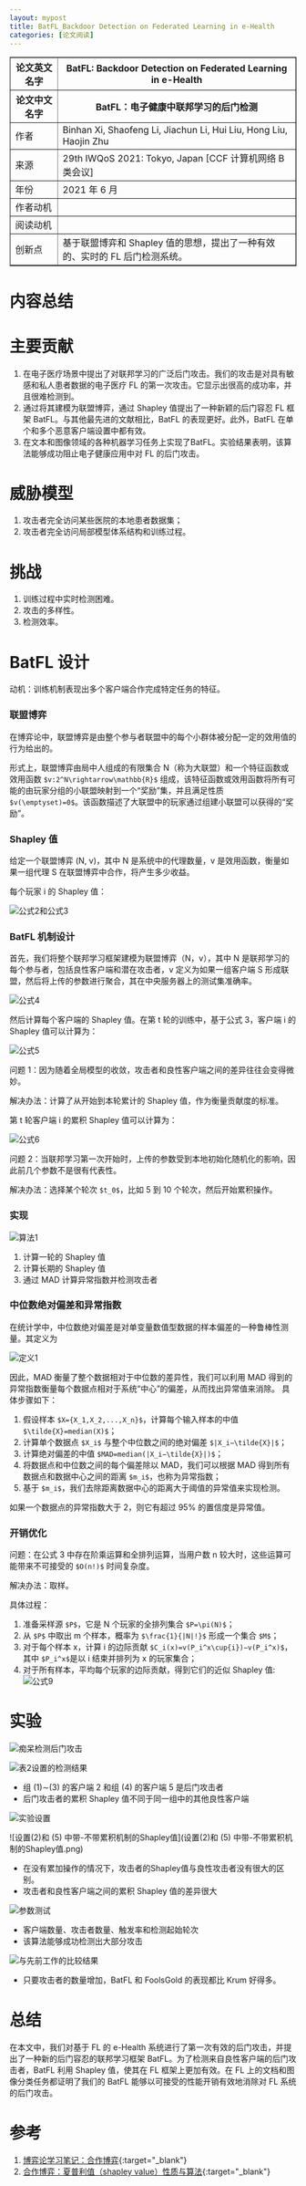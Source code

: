```yaml
---
layout: mypost
title: BatFL_Backdoor Detection on Federated Learning in e-Health
categories: [论文阅读]
---
```


<table border="1">
    <tr>
        <th>论文英文名字</th>
        <th>BatFL: Backdoor Detection on Federated Learning in e-Health</th>
    </tr>
    <tr>
        <th>论文中文名字</th>
        <th>BatFL：电子健康中联邦学习的后门检测</th>
    </tr>
    <tr>
        <td>作者</td>
        <td>Binhan Xi, Shaofeng Li, Jiachun Li, Hui Liu, Hong Liu, Haojin Zhu</td>
    </tr>
    <tr>
        <td>来源</td>
        <td>29th IWQoS 2021: Tokyo, Japan [CCF 计算机网络 B 类会议]</td>
    </tr>
    <tr>
        <td>年份</td>
        <td>2021 年 6 月</td>
    </tr>
    <tr>
        <td>作者动机</td>
        <td></td>
    </tr>
    <tr>
        <td>阅读动机</td>
        <td></td>
    </tr>
    <tr>
        <td>创新点</td>
        <td>基于联盟博弈和 Shapley 值的思想，提出了一种有效的、实时的 FL 后门检测系统。</td>
    </tr>
</table>

# 内容总结

# 主要贡献

1. 在电子医疗场景中提出了对联邦学习的广泛后门攻击。我们的攻击是对具有敏感和私人患者数据的电子医疗 FL 的第一次攻击。它显示出很高的成功率，并且很难检测到。
2. 通过将其建模为联盟博弈，通过 Shapley 值提出了一种新颖的后门容忍 FL 框架 BatFL。与其他最先进的文献相比，BatFL 的表现更好。此外，BatFL 在单个和多个恶意客户端设置中都有效。
3. 在文本和图像领域的各种机器学习任务上实现了BatFL。实验结果表明，该算法能够成功阻止电子健康应用中对 FL 的后门攻击。


# 威胁模型

1. 攻击者完全访问某些医院的本地患者数据集；
2. 攻击者完全访问局部模型体系结构和训练过程。

# 挑战

1. 训练过程中实时检测困难。
2. 攻击的多样性。
3. 检测效率。

# BatFL 设计

动机：训练机制表现出多个客户端合作完成特定任务的特征。

### 联盟博弈

在博弈论中，联盟博弈是由整个参与者联盟中的每个小群体被分配一定的效用值的行为给出的。

形式上，联盟博弈由局中人组成的有限集合 N（称为大联盟）和一个特征函数或效用函数 `$v:2^N\rightarrow\mathbb{R}$` 组成，该特征函数或效用函数将所有可能的由玩家分组的小联盟映射到一个“奖励”集，并且满足性质 `$v(\emptyset)=0$`。该函数描述了大联盟中的玩家通过组建小联盟可以获得的“奖励”。

### Shapley 值

给定一个联盟博弈 (N, v)，其中 N 是系统中的代理数量，v 是效用函数，衡量如果一组代理 S 在联盟博弈中合作，将产生多少收益。

每个玩家 i 的 Shapley 值：

![公式2和公式3](公式2和公式3.png)

### BatFL 机制设计

首先，我们将整个联邦学习框架建模为联盟博弈（N，v），其中 N 是联邦学习的每个参与者，包括良性客户端和潜在攻击者，v 定义为如果一组客户端 S 形成联盟，然后将上传的参数进行聚合，其在中央服务器上的测试集准确率。

![公式4](公式4.png)

然后计算每个客户端的 Shapley 值。在第 t 轮的训练中，基于公式 3，客户端 i 的 Shapley 值可以计算为：

![公式5](公式5.png)

问题 1：因为随着全局模型的收敛，攻击者和良性客户端之间的差异往往会变得微妙。

解决办法：计算了从开始到本轮累计的 Shapley 值，作为衡量贡献度的标准。

第 t 轮客户端 i 的累积 Shapley 值可以计算为：

![公式6](公式6.png)

问题 2：当联邦学习第一次开始时，上传的参数受到本地初始化随机化的影响，因此前几个参数不是很有代表性。

解决办法：选择某个轮次 `$t_0$`，比如 5 到 10 个轮次，然后开始累积操作。

### 实现

![算法1](算法1.png)

1. 计算一轮的 Shapley 值
2. 计算长期的 Shapley 值
3. 通过 MAD 计算异常指数并检测攻击者

### 中位数绝对偏差和异常指数

在统计学中，中位数绝对偏差是对单变量数值型数据的样本偏差的一种鲁棒性测量。其定义为

![定义1](定义1.png)

因此，MAD 衡量了整个数据相对于中位数的差异性，我们可以利用 MAD 得到的异常指数衡量每个数据点相对于系统“中心”的偏差，从而找出异常值来消除。 具体步骤如下：

1.	假设样本 `$X={X_1,X_2,...,X_n}$`，计算每个输入样本的中值 `$\tilde{X}=median(X)$`；
2.	计算单个数据点 `$X_i$` 与整个中位数之间的绝对偏差 `$|X_i−\tilde{X}|$`；
3.	计算绝对偏差的中值 `$MAD=median(|X_i−\tilde{X}|)$`；
4.	将数据点和中位数之间的每个偏差除以 MAD，我们可以根据 MAD 得到所有数据点和数据中心之间的距离 `$m_i$`，也称为异常指数；
5.	基于 `$m_i$`，我们去除距离数据中心的距离大于阈值的异常值来实现检测。

如果一个数据点的异常指数大于 2，则它有超过 95% 的置信度是异常值。

### 开销优化

问题：在公式 3 中存在阶乘运算和全排列运算，当用户数 n 较大时，这些运算可能带来不可接受的 `$O(n!)$` 时间复杂度。

解决办法：取样。

具体过程：
1.	准备采样源 `$P$`，它是 N 个玩家的全排列集合 `$P=\pi(N)$`；
2.	从 `$P$` 中取出 m 个样本，概率为 `$\frac{1}{|N|!}$` 形成一个集合 `$M$`；
3.	对于每个样本 x，计算 i 的边际贡献 `$C_i(x)=v(P_i^x\cup{i})−v(P_i^x)$`，其中 `$P_i^x$`是以 i 结束并排列为 x 的玩家集合；
4.	对于所有样本，平均每个玩家的边际贡献，得到它们的近似 Shapley 值: ![公式9](公式9.png)

# 实验

![痴呆检测后门攻击](痴呆检测后门攻击.png)

![表2设置的检测结果](表2设置的检测结果.png)

+ 组 (1)∼(3) 的客户端 2 和组 (4) 的客户端 5 是后门攻击者
+ 后门攻击者的累积 Shapley 值不同于同一组中的其他良性客户端

![实验设置](实验设置.png)

![设置(2)和 (5) 中带-不带累积机制的Shapley值](设置(2)和 (5) 中带-不带累积机制的Shapley值.png)

+ 在没有累加操作的情况下，攻击者的Shapley值与良性攻击者没有很大的区别。
+ 攻击者和良性客户端之间的累积 Shapley 值的差异很大

![参数测试](参数测试.png)

+ 客户端数量、攻击者数量、触发率和检测起始轮次
+ 该算法能够成功检测出大部分攻击

![与先前工作的比较结果](与先前工作的比较结果.png)

+ 只要攻击者的数量增加，BatFL 和 FoolsGold 的表现都比 Krum 好得多。

# 总结

在本文中，我们对基于 FL 的 e-Health 系统进行了第一次有效的后门攻击，并提出了一种新的后门容忍的联邦学习框架 BatFL。为了检测来自良性客户端的后门攻击者，BatFL 利用 Shapley 值，使其在 FL 框架上更加有效。在 FL 上的文档和图像分类任务都证明了我们的 BatFL 能够以可接受的性能开销有效地消除对 FL 系统的后门攻击。

# 参考

1. [博弈论学习笔记：合作博弈](https://zhuanlan.zhihu.com/p/69065868){:target="_blank"}
2. [合作博弈：夏普利值（shapley value）性质与算法](https://blog.csdn.net/weixin_46530492/article/details/123613951){:target="_blank"}